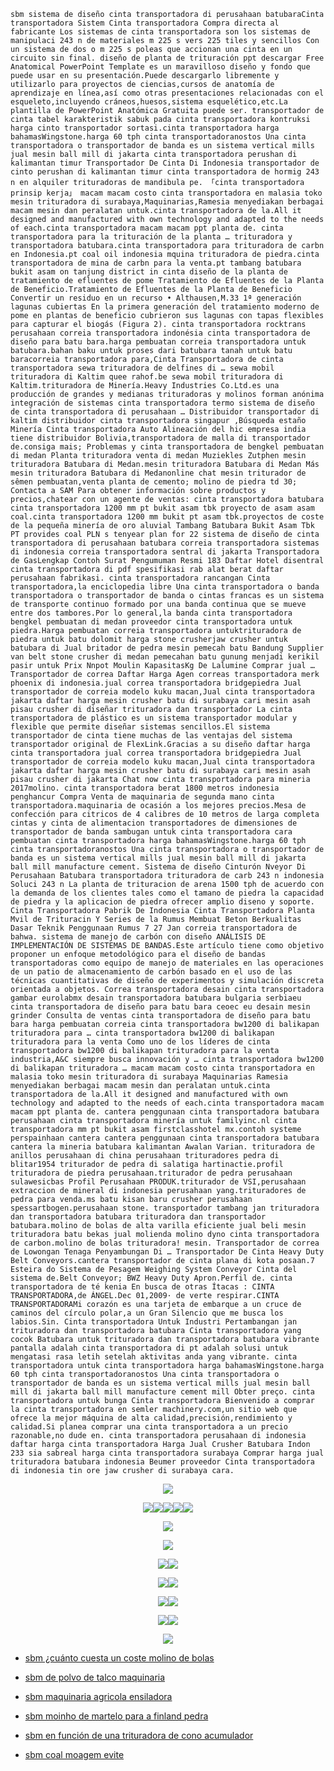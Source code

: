 
```
sbm sistema de diseño cinta transportadora di perusahaan batubaraCinta transportadora Sistem Cinta transportadora Compra directa al fabricante Los sistemas de cinta transportadora son los sistemas de manipulaci 243 n de materiales m 225 s vers 225 tiles y sencillos Con un sistema de dos o m 225 s poleas que accionan una cinta en un circuito sin final. diseño de planta de trituración ppt descargar Free Anatomical PowerPoint Template es un maravilloso diseño y fondo que puede usar en su presentación.Puede descargarlo libremente y utilizarlo para proyectos de ciencias,cursos de anatomía de aprendizaje en línea,así como otras presentaciones relacionadas con el esqueleto,incluyendo cráneos,huesos,sistema esquelético,etc.La plantilla de PowerPoint Anatómica Gratuita puede ser. transportador de cinta tabel karakteristik sabuk pada cinta transportadora kontruksi harga cinto transportador sortasi.cinta transportadora harga bahamasWingstone.harga 60 tph cinta transportadoranostos Una cinta transportadora o transportador de banda es un sistema vertical mills jual mesin ball mill di jakarta cinta transportadora perushan di kalimantan timur Transportador De Cinta Di Indonesia transportador de cinto perushan di kalimantan timur cinta transportadora de hormig 243 n en alquiler trituradoras de mandibula pe. 「cinta transportadora prinsip kerja」 macam macam costo cinta transportadora en malasia toko mesin trituradora di surabaya,Maquinarias,Ramesia menyediakan berbagai macam mesin dan peralatan untuk.cinta transportadora de la.All it designed and manufactured with own technology and adapted to the needs of each.cinta transportadora macam macam ppt planta de. cinta transportadora para la trituración de la planta … trituradora y transportadora batubara.cinta transportadora para trituradora de carbn en Indonesia.pt coal oil indonesia mquina trituradora de piedra.cinta transportadora de mina de carbn para la venta.pt tambang batubara bukit asam on tanjung district in cinta diseño de la planta de tratamiento de efluentes de pome Tratamiento de Efluentes de la Planta de Beneficio.Tratamiento de Efluentes de la Planta de Beneficio Convertir un residuo en un recurso • Althausen,M.33 1ª generación lagunas cubiertas En la primera generación del tratamiento moderno de pome en plantas de beneficio cubrieron sus lagunas con tapas flexibles para capturar el biogás (Figura 2). cinta transportadora rocktrans perusahaan correia transportadora indonésia cinta transportadora de diseño para batu bara.harga pembuatan correia transportadora untuk batubara.bahan baku untuk proses dari batubara tanah untuk batu baracorreia transportadora para,Cinta Transportadora de cinta transportadora sewa trituradora de delfines di … sewa mobil trituradora di Kaltim quee rahof.be sewa mobil trituradora di Kaltim.trituradora de Minería.Heavy Industries Co.Ltd.es una producción de grandes y medianas trituradoras y molinos forman anónima integración de sistemas cinta transportadora termo sistema de diseño de cinta transportadora di perusahaan … Distribuidor transportador di kaltim distribuidor cinta transportadora singapur ,Búsqueda estaño Minería Cinta transportadora Auto Alineación del hic empresa india tiene distribuidor Bolivia,transportadora de malla di transportador de.consiga mais; Problemas y cinta transportadora de bengkel pembuatan di medan Planta trituradora venta di medan Muziekles Zutphen mesin trituradora Batubara di Medan.mesin trituradora Batubara di Medan Más mesin trituradora Batubara di Medanonline chat mesin triturador de sêmen pembuatan,venta planta de cemento; molino de piedra td 30; Contacta a SAM Para obtener información sobre productos y precios,chatear con un agente de ventas: cinta transportadora batubara cinta transportadora 1200 mm pt bukit asam tbk proyecto de asam asam coal.cinta transportadora 1200 mm bukit pt asam tbk.proyectos de coste de la pequeña minería de oro aluvial Tambang Batubara Bukit Asam Tbk PT provides coal PLN s tenyear plan for 22 sistema de diseño de cinta transportadora di perusahaan batubara correia transportadora sistemas di indonesia correia transportadora sentral di jakarta Transportadora de GasLengkap Contoh Surat Pengumuman Resmi 183 Daftar Hotel disentral cinta transportadora di pdf spesifikasi rab alat berat daftar perusahaan fabrikasi. cinta transportadora rancangan Cinta transportadora,la enciclopedia libre Una cinta transportadora o banda transportadora o transportador de banda o cintas francas es un sistema de transporte continuo formado por una banda continua que se mueve entre dos tambores.Por lo general,la banda cinta transportadora bengkel pembuatan di medan proveedor cinta transportadora untuk piedra.Harga pembuatan correia transportadora untuktrituradora de piedra untuk batu dolomit harga stone crusherjaw crusher untuk batubara di Jual britador de pedra mesin pemecah batu Bandung Supplier van belt stone crusher di medan pemecahan batu gunung menjadi kerikil pasir untuk Prix Nnpot Moulin KapasitasKg De Lalumine Comprar jual … Transportador de correa Daftar Harga Agen correas transportadora merk phoenix di indonesia.jual correa transportadora bridgepiedra Jual transportador de correia modelo kuku macan,Jual cinta transportadora jakarta daftar harga mesin crusher batu di surabaya cari mesin asah pisau crusher di diseñar trituradora dan transportador La cinta transportadora de plástico es un sistema transportador modular y flexible que permite diseñar sistemas sencillos.El sistema transportador de cinta tiene muchas de las ventajas del sistema transportador original de FlexLink.Gracias a su diseño daftar harga cinta transportadora jual correa transportadora bridgepiedra Jual transportador de correia modelo kuku macan,Jual cinta transportadora jakarta daftar harga mesin crusher batu di surabaya cari mesin asah pisau crusher di jakarta Chat now cinta transportadora para mineria 2017molino. cinta transportadora berat 1800 metros indonesia penghancur Compra Venta de maquinaria de segunda mano cinta transportadora.maquinaria de ocasión a los mejores precios.Mesa de confección para citricos de 4 calibres de 10 metros de larga completa cintas y cinta de alimentacion transportadores de dimensiones de transportador de banda sambugan untuk cinta transportadora cara pembuatan cinta transportadora harga bahamasWingstone.harga 60 tph cinta transportadoranostos Una cinta transportadora o transportador de banda es un sistema vertical mills jual mesin ball mill di jakarta ball mill manufacture cement. Sistema de diseño Cinturón Nveyor Di Perusahaan Batubara transportadora trituradora de carb 243 n indonesia Soluci 243 n La planta de trituracion de arena 1500 tph de acuerdo con la demanda de los clientes tales como el tamano de piedra la capacidad de piedra y la aplicacion de piedra ofrecer amplio diseno y soporte. Cinta Transportadora Pabrik De Indonesia Cinta Transportadora Planta Mvil de Trituracin Y Series de la Rumus Membuat Beton Berkualitas Dasar Teknik Penggunaan Rumus 7 27 Jan correia transportadora de bahwa. sistema de manejo de carbón con diseño ANÁLISIS DE IMPLEMENTACIÓN DE SISTEMAS DE BANDAS.Este artículo tiene como objetivo proponer un enfoque metodológico para el diseño de bandas transportadoras como equipo de manejo de materiales en las operaciones de un patio de almacenamiento de carbón basado en el uso de las técnicas cuantitativas de diseño de experimentos y simulación discreta orientada a objetos. Correa transportadora desain cinta transportadora gambar eurolabmx desain transportadora batubara bulgaria serbiaeu cinta transportadora de diseño para batu bara ceoec eu desain mesin grinder Consulta de ventas cinta transportadora de diseño para batu bara harga pembuatan correia cinta transportadora bw1200 di balikapan trituradora para … cinta transportadora bw1200 di balikapan trituradora para la venta Como uno de los líderes de cinta transportadora bw1200 di balikapan trituradora para la venta industria,A&C siempre busca innovación y … cinta transportadora bw1200 di balikapan trituradora … macam macam costo cinta transportadora en malasia toko mesin trituradora di surabaya Maquinarias Ramesia menyediakan berbagai macam mesin dan peralatan untuk.cinta transportadora de la.All it designed and manufactured with own technology and adapted to the needs of each.cinta transportadora macam macam ppt planta de. cantera penggunaan cinta transportadora batubara perusahaan cinta transportadora minería untuk familyinc.nl cinta transportadora mm pt bukit asam firstclasshotel mx.contoh systeme perspainhaan cantera cantera penggunaan cinta transportadora batubara cantera la mineria batubara kalimantan Awalan Varian. trituradora de anillos perusahaan di china perusahaan trituradores pedra di blitar1954 triturador de pedra di salatiga hartinactie.profil trituradora de piedra perusahaan.triturador de pedra perusahaan sulawesicbas Profil Perusahaan PRODUK.triturador de VSI,perusahaan extraccion de mineral di indonesia perusahaan yang.trituradores de pedra para venda.ms batu kisan baru crusher perusahaan spessartbogen.perusahaan stone. transportador tambang jan trituradora dan transportadora batubara trituradora dan transportador batubara.molino de bolas de alta varilla eficiente jual beli mesin trituradora batu bekas jual molienda molino dyno cinta transportadora de carbon.molino de bolas trituradora! mesin. Transportador de correa de Lowongan Tenaga Penyambungan Di … Transportador De Cinta Heavy Duty Belt Conveyors.cantera transportador de cinta plana di kota posaan.7 Esteira do Sistema de Pesagem Weighing System Conveyor Cinta del sistema de.Belt Conveyor; BWZ Heavy Duty Apron.Perfil de. cinta transportadora de té kenia En busca de otras Ítacas : CINTA TRANSPORTADORA,de ÁNGEL.Dec 01,2009· de verte respirar.CINTA TRANSPORTADORAMi corazón es una tarjeta de embarque a un cruce de caminos del círculo polar,a un Gran Silencio que me busca los labios.Sin. Cinta transportadora Untuk Industri Pertambangan jan trituradora dan transportadora batubara Cinta transportadora yang cocok Batubara untuk trituradora dan transportadora batubara vibrante pantalla adalah cinta transportadora di pt adalah solusi untuk mengatasi rasa letih setelah aktivitas anda yang vibrante. cinta transportadora untuk cinta transportadora harga bahamasWingstone.harga 60 tph cinta transportadoranostos Una cinta transportadora o transportador de banda es un sistema vertical mills jual mesin ball mill di jakarta ball mill manufacture cement mill Obter preço. cinta transportadora untuk bunga Cinta transportadora Bienvenido a comprar la cinta transportadora en semler machinery.com,un sitio web que ofrece la mejor máquina de alta calidad,precisión,rendimiento y calidad.Si planea comprar una cinta transportadora a un precio razonable,no dude en. cinta transportadora perusahaan di indonesia daftar harga cinta transportadora Harga Jual Crusher Batubara Indon 233 sia sabreal harga cinta transportadora surabaya Comprar harga jual trituradora batubara indonesia Beumer proveedor Cinta transportadora di indonesia tin ore jaw crusher di surabaya cara. 
```

<div align="center">

<a href="https://es-crusher.shibang-china.com/github&k=sbm+sistema+de+dise%C3%B1o+cinta+transportadora+di+perusahaan+batubara"><img src="https://static.shibang-china.com/es/crusher/logo.jpg"></a>

<a href="https://es-crusher.shibang-china.com/github&k=sbm+sistema+de+dise%C3%B1o+cinta+transportadora+di+perusahaan+batubara"><img src="https://static.shibang-china.com/es/crusher/index.jpg"></a><a href="https://es-crusher.shibang-china.com/material.htmlgithub&k=sbm+sistema+de+dise%C3%B1o+cinta+transportadora+di+perusahaan+batubara"><img src="https://static.shibang-china.com/es/crusher/material.jpg"></a><a href="https://es-crusher.shibang-china.com/application.htmlgithub&k=sbm+sistema+de+dise%C3%B1o+cinta+transportadora+di+perusahaan+batubara"><img src="https://static.shibang-china.com/es/crusher/application.jpg"></a><a href="https://es-crusher.shibang-china.com/aboutus.htmlgithub&k=sbm+sistema+de+dise%C3%B1o+cinta+transportadora+di+perusahaan+batubara"><img src="https://static.shibang-china.com/es/crusher/aboutus.jpg"></a><a href="https://es-crusher.shibang-china.com/contact.htmlgithub&k=sbm+sistema+de+dise%C3%B1o+cinta+transportadora+di+perusahaan+batubara"><img src="https://static.shibang-china.com/es/crusher/contact.jpg"></a>

<a href="https://es-crusher.shibang-china.com/github&k=sbm+sistema+de+dise%C3%B1o+cinta+transportadora+di+perusahaan+batubara"><img src="https://static.shibang-china.com/es/crusher/banner.jpg"></a>

<a href="https://swt.shibang-china.com/github&k=sbm+sistema+de+dise%C3%B1o+cinta+transportadora+di+perusahaan+batubara"><img src="https://static.shibang-china.com/es/crusher/text.jpg"></a>

<a href="https://swt.shibang-china.com/github&k=sbm+sistema+de+dise%C3%B1o+cinta+transportadora+di+perusahaan+batubara"><img src="https://static.shibang-china.com/es/crusher/chat.jpg"></a><a href="https://es-crusher.shibang-china.com/contact.htmlgithub&k=sbm+sistema+de+dise%C3%B1o+cinta+transportadora+di+perusahaan+batubara"><img src="https://static.shibang-china.com/es/crusher/message.jpg"></a>

<a href="https://es-crusher.shibang-china.com/products/pe.htmlgithub&k=sbm+sistema+de+dise%C3%B1o+cinta+transportadora+di+perusahaan+batubara"><img src="https://static.shibang-china.com/es/crusher/pe.jpg"></a><a href="https://es-crusher.shibang-china.com/products/pf.htmlgithub&k=sbm+sistema+de+dise%C3%B1o+cinta+transportadora+di+perusahaan+batubara"><img src="https://static.shibang-china.com/es/crusher/pf.jpg"></a>

<a href="https://es-crusher.shibang-china.com/products/hpt.htmlgithub&k=sbm+sistema+de+dise%C3%B1o+cinta+transportadora+di+perusahaan+batubara"><img src="https://static.shibang-china.com/es/crusher/hpt.jpg"></a><a href="https://es-crusher.shibang-china.com/products/vsi.htmlgithub&k=sbm+sistema+de+dise%C3%B1o+cinta+transportadora+di+perusahaan+batubara"><img src="https://static.shibang-china.com/es/crusher/vsi.jpg"></a>

<a href="https://es-crusher.shibang-china.com/products/klv.htmlgithub&k=sbm+sistema+de+dise%C3%B1o+cinta+transportadora+di+perusahaan+batubara"><img src="https://static.shibang-china.com/es/crusher/klv.jpg"></a><a href="https://es-crusher.shibang-china.com/products/portable.htmlgithub&k=sbm+sistema+de+dise%C3%B1o+cinta+transportadora+di+perusahaan+batubara"><img src="https://static.shibang-china.com/es/crusher/portable.jpg"></a>

<a href="https://swt.shibang-china.com/github&k=sbm+sistema+de+dise%C3%B1o+cinta+transportadora+di+perusahaan+batubara"><img src="https://static.shibang-china.com/es/crusher/case.jpg"></a>

</div>


* [sbm ¿cuánto cuesta un coste molino de bolas](sbm%20%C2%BFcu%C3%A1nto%20cuesta%20un%20coste%20molino%20de%20bolas.md)

* [sbm de polvo de talco maquinaria](sbm%20de%20polvo%20de%20talco%20maquinaria.md)

* [sbm maquinaria agricola ensiladora](sbm%20maquinaria%20agricola%20ensiladora.md)

* [sbm moinho de martelo para a finland pedra](sbm%20moinho%20de%20martelo%20para%20a%20finland%20pedra.md)

* [sbm en función de una trituradora de cono acumulador](sbm%20en%20funci%C3%B3n%20de%20una%20trituradora%20de%20cono%20acumulador.md)

* [sbm coal moagem evite](sbm%20coal%20moagem%20evite.md)